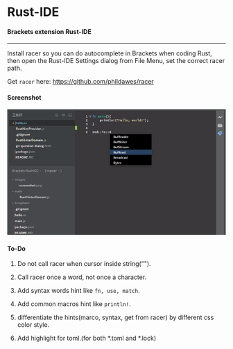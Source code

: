 # Rust-IDE
#### Brackets extension Rust-IDE
----

Install racer so you can do autocomplete in Brackets when coding Rust, then open the Rust-IDE Settings dialog from File Menu, set the correct racer path.

Get ``racer`` here: 
https://github.com/phildawes/racer

#### Screenshot
![Rust-IDE](https://raw.githubusercontent.com/rrandom/Brackets-Rust-IDE/master/images/screenshot.png)



#### To-Do
1. Do not call racer when cursor inside string("").
    <!-- search for codemirror might be helpful, because codemirror could highlight string.  -->
    
2. Call racer once a word, not once a character.
    <!-- maybe need a variable to track current word -->

3. Add syntax words hint like ``fn, use, match``.

4. Add common macros hint like ``println!``.

5. differentiate the hints(marco, syntax, get from racer) by different css color style.

6. Add highlight for toml.(for both *.toml and *.lock)
    <!-- check outhttp://codemirror.net/mode/toml/index.html ->